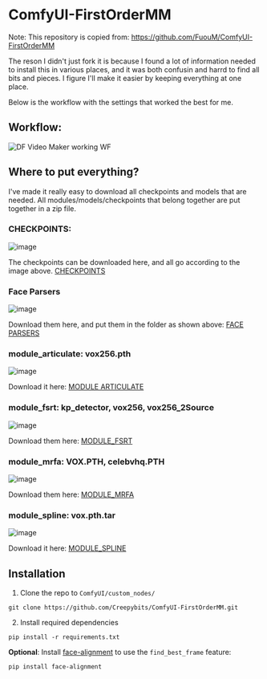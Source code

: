 # ComfyUI-FirstOrderMM

Note: This repository is copied from: https://github.com/FuouM/ComfyUI-FirstOrderMM

The reson I didn't just fork it is because I found a lot of information needed to install this in various places, and it was both confusin and harrd to find all bits and pieces. I figure I'll make it easier by keeping everything at one place.

Below is the workflow with the settings that worked the best for me.

## Workflow:
![DF Video Maker working WF](https://github.com/user-attachments/assets/0860801c-c614-4b48-8121-1f3c349848c3)


## Where to put everything?
I've made it really easy to download all checkpoints and models that are needed. All modules/models/checkpoints that belong together are put together in a zip file.

### CHECKPOINTS:


![image](https://github.com/user-attachments/assets/8d6bfaae-a1af-4ae6-8cca-37e534d1b931)

The checkpoints can be downloaded here, and all go according to the image above. [CHECKPOINTS](https://drive.google.com/file/d/1dIVHqkJXvScW9NQWi2L1y9uGkmI7aS5M/view?usp=sharing) 


### Face Parsers


![image](https://github.com/user-attachments/assets/a23aa4c1-4def-4ef5-a1a8-652d33c6d45f) 

Download them here, and put them in the folder as shown above: [FACE PARSERS](https://drive.google.com/drive/folders/1WPmCJ_35B2RVgKkRhu29yfde6zuPnaPo?usp=sharing) 


### module_articulate: vox256.pth

![image](https://github.com/user-attachments/assets/2eb63cd6-f7b6-40f3-beee-8d480b5c1d08)

Download it here: [MODULE ARTICULATE](https://drive.google.com/drive/folders/1f5KotRDdb5Vs2KB5zVmQ4Y6N5Y9J8f-e?usp=sharing)


### module_fsrt: kp_detector, vox256, vox256_2Source

![image](https://github.com/user-attachments/assets/e3f80f66-6523-48d3-9ba0-2177f4bb29ce)

Download them here: [MODULE_FSRT](https://drive.google.com/drive/folders/1kNH931Yf9f5tNOm7BtwGSHjqNpisa-Zk?usp=sharing) 



### module_mrfa: VOX.PTH, celebvhq.PTH

![image](https://github.com/user-attachments/assets/ea5d988e-04a7-4e8c-b64c-3ad67203ca2a) 

Download them here: [MODULE_MRFA](https://drive.google.com/drive/folders/1yWkkvrVguJeSN0bEpXtkZrQzZV2NMUvi?usp=sharing) 


### module_spline: vox.pth.tar 

![image](https://github.com/user-attachments/assets/f68b1aaf-645c-43f3-87ad-5afd69f27a76) 

Download it here: [MODULE_SPLINE](https://drive.google.com/drive/folders/189zwBWvZ-2hTfNclBBXx2hcR6p89RCqM?usp=sharing) 


## Installation

1. Clone the repo to `ComfyUI/custom_nodes/`
```
git clone https://github.com/Creepybits/ComfyUI-FirstOrderMM.git 
```

2. Install required dependencies
```
pip install -r requirements.txt
```

**Optional**: Install [face-alignment](https://github.com/1adrianb/face-alignment) to use the `find_best_frame` feature:

```
pip install face-alignment
```





